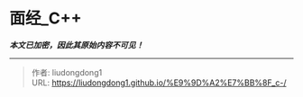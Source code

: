 # 面经_C++

***本文已加密，因此其原始内容不可见！***

---

> 作者: liudongdong1  
> URL: https://liudongdong1.github.io/%E9%9D%A2%E7%BB%8F_c-/  

